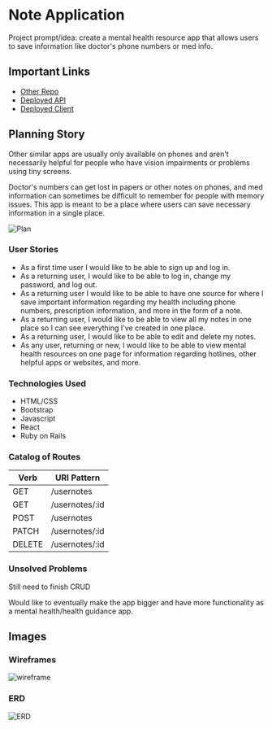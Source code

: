 # Note Application
Project prompt/idea: create a mental health resource app that allows users to save information like doctor's phone numbers or med info.

## Important Links
- [Other Repo](https://github.com/rickwilcoxen/note-api)
- [Deployed API](https://rocky-basin-34781.herokuapp.com/)
- [Deployed Client](https://rickwilcoxen.github.io/note-client/)

## Planning Story
Other similar apps are usually only available on phones and aren't necessarily helpful for people who have vision impairments or problems using tiny screens.

Doctor's numbers can get lost in papers or other notes on phones, and med information can sometimes be difficult to remember for people with memory issues. This app is meant to be a place where users can save necessary information in a single place.

![Plan](https://imgur.com/X2U8e3i)

### User Stories

- As a first time user I would like to be able to sign up and log in.
- As a returning user, I would like to be able to log in, change my password, and log out.
- As a returning user I would like to be able to have one source for where I save important information regarding my health including phone numbers, prescription information, and more in the form of a note.
- As a returning user, I would like to be able to view all my notes in one place so I can see everything I've created in one place.
- As a returning user, I would like to be able to edit and delete my notes.
- As any user, returning or new, I would like to be able to view mental health resources on one page for information regarding hotlines, other helpful apps or websites, and more.

### Technologies Used

- HTML/CSS
- Bootstrap
- Javascript
- React
- Ruby on Rails

### Catalog of Routes
Verb         |	URI Pattern
------------ | -------------
GET | /usernotes
GET | /usernotes/:id
POST | /usernotes
PATCH | /usernotes/:id
DELETE | /usernotes/:id

### Unsolved Problems
Still need to finish CRUD

Would like to eventually make the app bigger and have more functionality as a mental health/health guidance app.

## Images

### Wireframes
![wireframe](https://imgur.com/VmyaJoF)

### ERD
![ERD](https://imgur.com/Px3X7JG)
